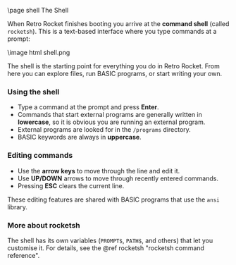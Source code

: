 \page shell The Shell

When Retro Rocket finishes booting you arrive at the **command shell** (called `rocketsh`).
This is a text-based interface where you type commands at a prompt:

\image html shell.png

The shell is the starting point for everything you do in Retro Rocket.
From here you can explore files, run BASIC programs, or start writing your own.

### Using the shell
- Type a command at the prompt and press **Enter**.
- Commands that start external programs are generally written in **lowercase**, so it is obvious you are running an external program.
- External programs are looked for in the `/programs` directory.
- BASIC keywords are always in **uppercase**.

### Editing commands
- Use the **arrow keys** to move through the line and edit it.
- Use **UP/DOWN** arrows to move through recently entered commands.
- Pressing **ESC** clears the current line.

These editing features are shared with BASIC programs that use the `ansi` library.

### More about rocketsh
The shell has its own variables (`PROMPT$`, `PATH$`, and others) that let you customise it.
For details, see the @ref rocketsh "rocketsh command reference".
